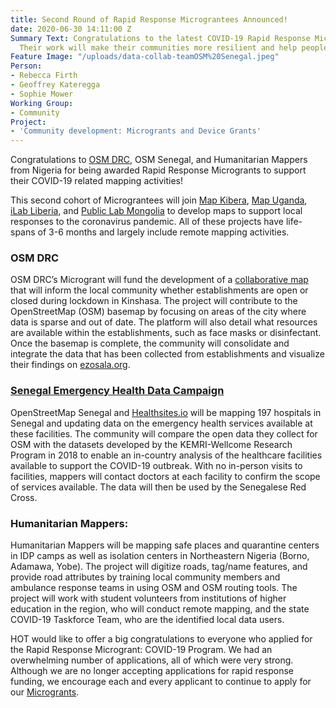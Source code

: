 ```yaml
---
title: Second Round of Rapid Response Micrograntees Announced!
date: 2020-06-30 14:11:00 Z
Summary Text: Congratulations to the latest COVID-19 Rapid Response Micrograntees!
  Their work will make their communities more resilient and help people stay safe.
Feature Image: "/uploads/data-collab-teamOSM%20Senegal.jpeg"
Person:
- Rebecca Firth
- Geoffrey Kateregga
- Sophie Mower
Working Group:
- Community
Project:
- 'Community development: Microgrants and Device Grants'
---
```


Congratulations to [OSM DRC](http://openstreetmap.cd), OSM Senegal, and Humanitarian Mappers from Nigeria for being awarded Rapid Response Microgrants to support their COVID-19 related mapping activities! 

This second cohort of Micrograntees will join [Map Kibera](http://www.mapkibera.org), [Map Uganda](http://mapuganda.org/), [iLab Liberia](https://www.ilabliberia.org/), and [Public Lab Mongolia](http://publiclabmongolia.org/) to develop maps to support local responses to the coronavirus pandemic. All of these projects have life-spans of 3-6 months and largely include remote mapping activities. 

### OSM DRC

OSM DRC’s Microgrant will fund the development of a [collaborative map](ezosala.org) that will inform the local community whether establishments are open or closed during lockdown in Kinshasa. The project will contribute to the OpenStreetMap (OSM) basemap by focusing on areas of the city where data is sparse and out of date. The platform will also detail what resources are available within the establishments, such as face masks or disinfectant. Once the basemap is complete, the community will consolidate and integrate the data that has been collected from establishments and visualize their findings on [ezosala.org](ezosala.org). 

### [Senegal Emergency Health Data Campaign](https://github.com/healthsites/healthsites/wiki/Senegal--Emergency-health-data-campaign)

OpenStreetMap Senegal and [Healthsites.io](https://healthsites.io/) will be mapping 197 hospitals in Senegal and updating data on the emergency health services available at these facilities. The community will compare the open data they collect for OSM with the datasets developed by the KEMRI-Wellcome Research Program in 2018 to enable an in-country analysis of the healthcare facilities available to support the COVID-19 outbreak. With no in-person visits to facilities, mappers will contact doctors at each facility to confirm the scope of services available. The data will then be used by the Senegalese Red Cross.


### Humanitarian Mappers: 

Humanitarian Mappers will be mapping safe places and quarantine centers in IDP camps as well as isolation centers in Northeastern Nigeria (Borno, Adamawa, Yobe). The project will digitize roads, tag/name features, and provide road attributes by training local community members and ambulance response teams in using OSM and OSM routing tools. The project will work with student volunteers from institutions of higher education in the region, who will conduct remote mapping, and the state COVID-19 Taskforce Team, who are the identified local data users. 

HOT would like to offer a big congratulations to everyone who applied for the Rapid Response Microgrant: COVID-19 Program. We had an overwhelming number of applications, all of which were very strong. Although we are no longer accepting applications for rapid response funding, we encourage each and every applicant to continue to apply for our [Microgrants](https://www.hotosm.org/projects/microgrants_and_community_development).
